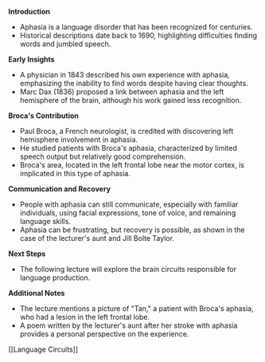 **Introduction**

- Aphasia is a language disorder that has been recognized for centuries.
- Historical descriptions date back to 1690, highlighting difficulties finding words and jumbled speech.

**Early Insights**

- A physician in 1843 described his own experience with aphasia, emphasizing the inability to find words despite having clear thoughts.
- Marc Dax (1836) proposed a link between aphasia and the left hemisphere of the brain, although his work gained less recognition.

**Broca's Contribution**

- Paul Broca, a French neurologist, is credited with discovering left hemisphere involvement in aphasia.
- He studied patients with Broca's aphasia, characterized by limited speech output but relatively good comprehension.
- Broca's area, located in the left frontal lobe near the motor cortex, is implicated in this type of aphasia.

**Communication and Recovery**

- People with aphasia can still communicate, especially with familiar individuals, using facial expressions, tone of voice, and remaining language skills.
- Aphasia can be frustrating, but recovery is possible, as shown in the case of the lecturer's aunt and Jill Bolte Taylor.

**Next Steps**

- The following lecture will explore the brain circuits responsible for language production.

**Additional Notes**

- The lecture mentions a picture of "Tan," a patient with Broca's aphasia, who had a lesion in the left frontal lobe.
- A poem written by the lecturer's aunt after her stroke with aphasia provides a personal perspective on the experience.

[[Language Circuits]]